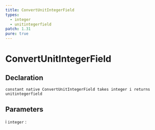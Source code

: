 ```yaml
---
title: ConvertUnitIntegerField
types:
  - integer
  - unitintegerfield
patch: 1.31
pure: true
---
```


# ConvertUnitIntegerField

## Declaration

```jass
constant native ConvertUnitIntegerField takes integer i returns unitintegerfield
```

## Parameters
i `integer`
: 
